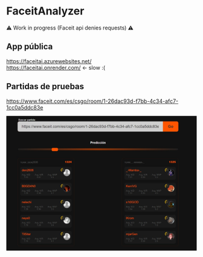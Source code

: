 # FaceitAnalyzer

⚠️ Work in progress (Faceit api denies requests) ⚠️

## App pública

https://faceitai.azurewebsites.net/ <br />
https://faceitai.onrender.com/ <- slow :(

## Partidas de pruebas
https://www.faceit.com/es/csgo/room/1-26dac93d-f7bb-4c34-afc7-1cc0a5ddc83e <br />

![preview](https://github.com/mrubio7/FaceitAnalyzer/blob/main/preview.jpeg?raw=true)
